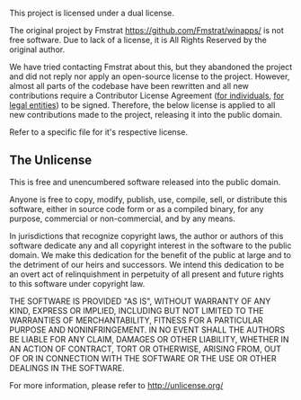 This project is licensed under a dual license.

The original project by Fmstrat <https://github.com/Fmstrat/winapps/> is not free software.
Due to lack of a license, it is All Rights Reserved by the original author.

We have tried contacting Fmstrat about this, but they abandoned the project and did not reply nor apply an open-source license to the project.
However, almost all parts of the codebase have been rewritten and all new contributions require a Contributor License Agreement ([for individuals](https://gist.github.com/oskardotglobal/35f0a72eb45fcc7087e535561383dbc5), [for legal entities](https://gist.github.com/oskardotglobal/75a8cc056e56a439fa6a1551129ae47f)) to be signed.
Therefore, the below license is applied to all new contributions made to the project, releasing it into the public domain.

Refer to a specific file for it's respective license.

## The Unlicense

This is free and unencumbered software released into the public domain.

Anyone is free to copy, modify, publish, use, compile, sell, or
distribute this software, either in source code form or as a compiled
binary, for any purpose, commercial or non-commercial, and by any
means.

In jurisdictions that recognize copyright laws, the author or authors
of this software dedicate any and all copyright interest in the
software to the public domain. We make this dedication for the benefit
of the public at large and to the detriment of our heirs and
successors. We intend this dedication to be an overt act of
relinquishment in perpetuity of all present and future rights to this
software under copyright law.

THE SOFTWARE IS PROVIDED "AS IS", WITHOUT WARRANTY OF ANY KIND,
EXPRESS OR IMPLIED, INCLUDING BUT NOT LIMITED TO THE WARRANTIES OF
MERCHANTABILITY, FITNESS FOR A PARTICULAR PURPOSE AND NONINFRINGEMENT.
IN NO EVENT SHALL THE AUTHORS BE LIABLE FOR ANY CLAIM, DAMAGES OR
OTHER LIABILITY, WHETHER IN AN ACTION OF CONTRACT, TORT OR OTHERWISE,
ARISING FROM, OUT OF OR IN CONNECTION WITH THE SOFTWARE OR THE USE OR
OTHER DEALINGS IN THE SOFTWARE.

For more information, please refer to <http://unlicense.org/>
